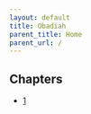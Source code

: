 ```yaml
---
layout: default
title: Obadiah
parent_title: Home
parent_url: /
---
```


## Chapters

* [1](./1.md)
